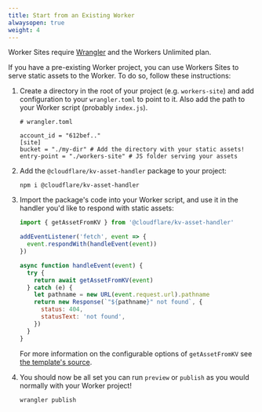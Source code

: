 ```yaml
---
title: Start from an Existing Worker
alwaysopen: true
weight: 4
---
```


Worker Sites require [Wrangler](https://github.com/cloudflare/wrangler) and the Workers Unlimited plan.

If you have a pre-existing Worker project, you can use Workers Sites to serve static assets to the Worker. To do so, follow these instructions:

1. Create a directory in the root of your project (e.g. `workers-site`) and add configuration to your `wrangler.toml` to point to it. Also add the path to your Worker script (probably `index.js`).

    ```
    # wrangler.toml
    
    account_id = "612bef.."
    [site]
    bucket = "./my-dir" # Add the directory with your static assets!
    entry-point = "./workers-site" # JS folder serving your assets 
    ```
2. Add the `@cloudflare/kv-asset-handler` package to your project:

    ```
    npm i @cloudflare/kv-asset-handler
    ```

3. Import the package's code into your Worker script, and use it in the handler you'd like to respond with static assets:

    ```javascript
    import { getAssetFromKV } from '@cloudflare/kv-asset-handler'

    addEventListener('fetch', event => {
      event.respondWith(handleEvent(event))
    })

    async function handleEvent(event) {
      try {
        return await getAssetFromKV(event)
      } catch (e) {
        let pathname = new URL(event.request.url).pathname
        return new Response(`"${pathname}" not found`, {
          status: 404,
          statusText: 'not found',
        })
      }
    }
    ```
    For more information on the configurable options of `getAssetFromKV` see [the template's source](https://github.com/cloudflare/worker-sites-template/blob/master/workers-site/index.js).

4. You should now be all set you can run `preview` or `publish` as you would normally with your Worker project!

     ```
     wrangler publish
     ```